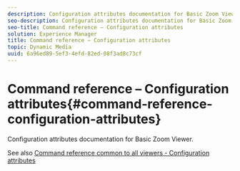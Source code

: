 ```yaml
---
description: Configuration attributes documentation for Basic Zoom Viewer.
seo-description: Configuration attributes documentation for Basic Zoom Viewer.
seo-title: Command reference – Configuration attributes
solution: Experience Manager
title: Command reference – Configuration attributes
topic: Dynamic Media
uuid: 6a96ed89-5ef3-4efd-82ed-08f3ad8c73cf
---
```


# Command reference – Configuration attributes{#command-reference-configuration-attributes}

Configuration attributes documentation for Basic Zoom Viewer.

<!--<a id="section_F52FF0F139604447A870ABE6E1C03444"></a>-->

See also [Command reference common to all viewers - Configuration attributes](../../../r-html5-viewer-20-cmdref-configattrib/r-html5-viewer-20-cmdref-configattrib.md#concept-850e0f2c49b949deb7cfbfd330d329bd) 

